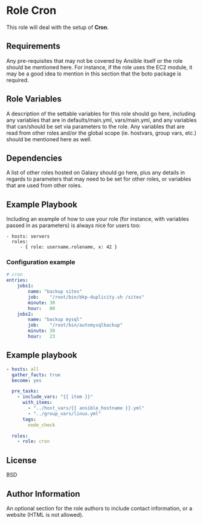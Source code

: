 Role Cron
=========

This role will deal with the setup of __Cron__.

Requirements
------------

Any pre-requisites that may not be covered by Ansible itself or the role should be mentioned here. For instance, if the role uses the EC2 module, it may be a good idea to mention in this section that the boto package is required.

Role Variables
--------------

A description of the settable variables for this role should go here, including any variables that are in defaults/main.yml, vars/main.yml, and any variables that can/should be set via parameters to the role. Any variables that are read from other roles and/or the global scope (ie. hostvars, group vars, etc.) should be mentioned here as well.

Dependencies
------------

A list of other roles hosted on Galaxy should go here, plus any details in regards to parameters that may need to be set for other roles, or variables that are used from other roles.

Example Playbook
----------------

Including an example of how to use your role (for instance, with variables passed in as parameters) is always nice for users too:

    - hosts: servers
      roles:
         - { role: username.rolename, x: 42 }

### Configuration example

```yaml
# cron
entries:
    jobs1:
        name: "backup sites"
        job:    "/root/bin/bkp-duplicity.sh /sites"
        minute: 30
        hour:   00
    jobs2:
        name: "backup mysql"
        job:    "/root/bin/automysqlbackup"
        minute: 30
        hour:   23
```

## Example playbook

```yaml
- hosts: all
  gather_facts: true
  become: yes

  pre_tasks:
    - include_vars: "{{ item }}"
      with_items:
        - "../host_vars/{{ ansible_hostname }}.yml"
        - "../group_vars/linux.yml"
      tags:
        node_check

  roles:
    - role: cron
```

License
-------

BSD

Author Information
------------------

An optional section for the role authors to include contact information, or a website (HTML is not allowed).
